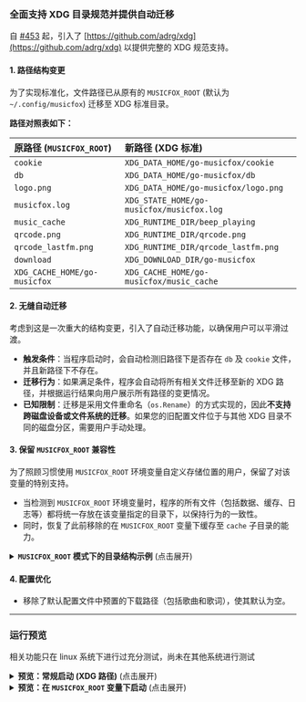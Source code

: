 ### 全面支持 XDG 目录规范并提供自动迁移

自 [#453](https://github.com/go-musicfox/go-musicfox/pull/453) 起，引入了 [https://github.com/adrg/xdg](https://github.com/adrg/xdg) 以提供完整的 XDG 规范支持。

#### 1. 路径结构变更

为了实现标准化，文件路径已从原有的 `MUSICFOX_ROOT` (默认为 `~/.config/musicfox`) 迁移至 XDG 标准目录。

**路径对照表如下：**

| 原路径 (`MUSICFOX_ROOT`) | 新路径 (XDG 标准) |
| :--- | :--- |
| `cookie` | `XDG_DATA_HOME/go-musicfox/cookie` |
| `db` | `XDG_DATA_HOME/go-musicfox/db` |
| `logo.png` | `XDG_DATA_HOME/go-musicfox/logo.png` |
| `musicfox.log` | `XDG_STATE_HOME/go-musicfox/musicfox.log` |
| `music_cache` | `XDG_RUNTIME_DIR/beep_playing` |
| `qrcode.png` | `XDG_RUNTIME_DIR/qrcode.png` |
| `qrcode_lastfm.png` | `XDG_RUNTIME_DIR/qrcode_lastfm.png` |
| `download` | `XDG_DOWNLOAD_DIR/go-musicfox` |
| `XDG_CACHE_HOME/go-musicfox` | `XDG_CACHE_HOME/go-musicfox/music_cache` |

#### 2. 无缝自动迁移

考虑到这是一次重大的结构变更，引入了自动迁移功能，以确保用户可以平滑过渡。

*   **触发条件**：当程序启动时，会自动检测旧路径下是否存在 `db` 及 `cookie` 文件，并且新路径下不存在。
*   **迁移行为**：如果满足条件，程序会自动将所有相关文件迁移至新的 XDG 路径，并根据运行结果向用户展示所有路径的变更情况。
*   **已知限制**：迁移是采用文件重命名（`os.Rename`）的方式实现的，因此**不支持跨磁盘设备或文件系统的迁移**。如果您的旧配置文件位于与其他 XDG 目录不同的磁盘分区，需要用户手动处理。

#### 3. 保留 `MUSICFOX_ROOT` 兼容性

为了照顾习惯使用 `MUSICFOX_ROOT` 环境变量自定义存储位置的用户，保留了对该变量的特别支持。

*   当检测到 `MUSICFOX_ROOT` 环境变量时，程序的所有文件（包括数据、缓存、日志等）都将统一存放在该变量指定的目录下，以保持行为的一致性。
*   同时，恢复了此前移除的在 `MUSICFOX_ROOT` 变量下缓存至 `cache` 子目录的能力。

<details>
<summary><b><code>MUSICFOX_ROOT</code> 模式下的目录结构示例</b> (点击展开)</summary>

```tree
/tmp/musocfox_root
├── cache
│   └── music_cache
│       └── 2668056312-2.mp3
├── data
│   ├── cookie
│   ├── db
│   │   └── musicfox.db
│   └── logo.png
├── download
│   ├── 天天天国地獄国 (feat. ななひら & P丸様。)-Aiobahn +81,ななひら,P丸様。.lrc
│   └── 天天天国地獄国 (feat. ななひら & P丸様。)-Aiobahn +81,ななひら,P丸様。.mp3
├── go-musicfox.ini
└── log
    └── musicfox.log
```
</details>

#### 4. 配置优化

*   移除了默认配置文件中预置的下载路径（包括歌曲和歌词），使其默认为空。

---

### 运行预览

相关功能只在 linux 系统下进行过充分测试，尚未在其他系统进行测试

<details>
<summary><b>预览：常规启动 (XDG 路径)</b> (点击展开)</summary>
<img width="1593" height="783" alt="image" src="https://github.com/user-attachments/assets/b47efea9-91ed-4f9e-bdd2-6804aa952173" />
</details>

<details>
<summary><b>预览：在 <code>MUSICFOX_ROOT</code> 变量下启动</b> (点击展开)</summary>
<img width="908" height="614" alt="image" src="https://github.com/user-attachments/assets/d8f4adb8-14f6-48d7-84d2-246e4cef9dd9" />
</details>
